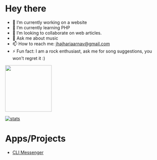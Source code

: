 <h1>Hey there</h1>

- 🔭 I’m currently working on a website
- 🌱 I’m currently learning PHP
- 👯 I’m looking to collaborate on web articles. 
- 💬 Ask me about music
- 📫 How to reach me: jhajhariaarnav@gmail.com
- ⚡ Fun fact:  I am a rock enthusiast, ask me for song suggestions, you won't regret it :)


<a href="#"><img height="150em" src="https://github-readme-stats.vercel.app/api/top-langs/?username=Arnav-Jhajharia&show_icons=true&hide_border=true&layout=compact&theme=github_dark&langs_count=20"/></a>


<a href="#"><img alt="stats" src="https://github-readme-stats.vercel.app/api?username=Arnav-Jhajharia&show_icons=true&theme=github_dark&hide_border=true" /></a>

<a>
  
 
# Apps/Projects
  - [CLI Messenger](https://github.com/Arnav-Jhajharia/YTSProject) 


